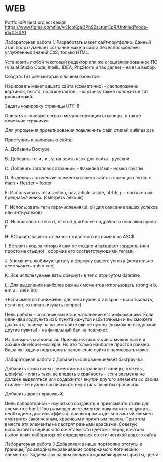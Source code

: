 # WEB
PortfolioProject project design https://www.figma.com/file/vK1coKgaI3Ph92sLtumEpR/Untitled?node-id=0%3A1

Лабораторная работа 1. Разработать макет сайт-портфолио.
Данный этап подразумевает создание макета сайта без использования углубленных знаний CSS, только HTML.

Установить любой текстовый редактор или же специализированное ПО (Visual Studio Code, IntelliJ IDEA, PhpStorm и так далее) - на ваш выбор.

Создать Гит репозиторий с вашим проектом.

Нарисовать макет вашего сайта (схематично) - расположение картинок, текста, поля контактов.. - картинку также положить в гит репозиторий.

Задать кодировку страницы UTF-8

Описать ключевые слова в метаинформации страницы, а также описание странички

Для упрощения проектирования подключить файл стилей outlines.css

Приступить к написанию сайта:

A. Добавить Doctype

B. Добавить теги , и , установить язык для сайта - русский

C. Добавить заголовок страницы - Фамилия Имя - номер группы

D. Выделить логические элементы вашего сайта с помощью тегов: • main • Header • footer

E. Использовать теги section, nav, article, aside, h1-h6, p - согласно их предназначению. (смотреть лекцию)

F. Использовать теги перечисления (ul, ol) для описание ваших успехов или антиуспехов)

G. Использовать теги dl, dt и dd для более подробного описания пункта F

H. ВСтавить вашего тотемного животного из символов ASCII

I. Вставить код за который вам не стыдно и вызывает гордость (или просто не стыдно) , оформив его соответствующими тегами

J. Упомянуть любимую цитату и формулу вашего успеха (желательно испольовать sub и sup)

K. Все используемые даты обернуть в тег с атрибутом datetime

L. Для выделения наиболее важных моментов использовать strong и b, em и i, del и ins

*Если имеется понимание, для чего нужен div и span - использовать, если нет, то начать изучать вопрос)

Цель работы - создание макета и наполнение его информацией. Если один-два подпункта из 6 пункта кажутся избыточными и вы сможете доказать, почему на вашем сайте они не нужны (возможно предложив другие пункты) - на финальный бал не повлияет.

Из полезных материалов: Пример итогового сайта можно найти в архиве developer-example. Но это только наиболее простой пример. Ваша же задача подготовить наполнение сайта и нарисовать макет.

Лабораторная работа 2
Добавить изображение/цвет бэкграунда

Добавить стили всем элементам на странице (границы, отступы, шрифты) - опять таки, не впадать в крайность - если элемента не должен выделяться или содержится внутри другого элемента со своим стилем - не нужно прописывать ему стиль лишь бы прописать 

Добавить шрифт красивый)

Цель лабораторной - научиться создавать и привязывать стили для элементов html. Про размещение элементов пока можно не думать, необходимо достичь эффекта, при котором отдельно взятый элемент смотрится законченным, красивым и приятным глазом. При этом вместе эти элементы не пестрят разными красками. Советую использовать сервисы по сочетаемости цветом - перед началом выполнения лабораторной определиться со стилистикой вашего сайта.

Лабораторная работа 3
Добавляем в наше портфолио отступы и границы,Производим выравнивание содержимого логических элементов. Задаем фон нашим элементам,комбинируем шрифты, цвета 
